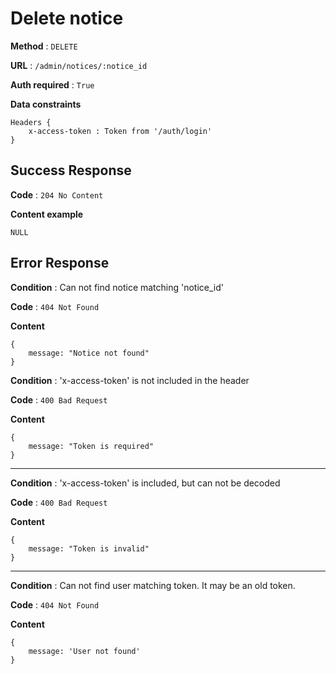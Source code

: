 # Delete notice

**Method** : `DELETE`

**URL** : `/admin/notices/:notice_id`

**Auth required** : `True`

**Data constraints** 
```
Headers {
    x-access-token : Token from '/auth/login'
}
```

## Success Response

**Code** : `204 No Content`

**Content example**
```
NULL
```

## Error Response

**Condition** : Can not find notice matching 'notice_id'

**Code** : `404 Not Found`

**Content**
```
{
    message: "Notice not found"
}
```



**Condition** : 'x-access-token' is not included in the header

**Code** : `400 Bad Request`

**Content**
```
{
    message: "Token is required"
}
```

***

**Condition** : 'x-access-token' is included, but can not be decoded

**Code** : `400 Bad Request`

**Content**
```
{
    message: "Token is invalid"
}
```

***

**Condition** : Can not find user matching token. It may be an old token.

**Code** : `404 Not Found`

**Content**
```
{
    message: 'User not found'
}
```